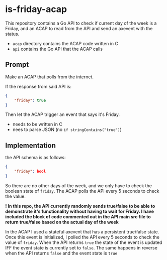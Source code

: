 # is-friday-acap
This repository contains a Go API to check if current day of the week is a Friday, and an ACAP to read from the API and send an axevent with the status.

- `acap` directory contains the ACAP code written in C
- `api` contains the Go API that the ACAP calls

## Prompt
Make an ACAP that polls from the internet.

If the response from said API is:
```json
{
    "friday": true
}
```
Then let the ACAP trigger an event that says it's Friday.
- needs to be written in C
- nees to parse JSON (no `if stringContains("true")`)

## Implementation
the API schema is as follows:
```json
{
    "friday": bool
}
```
So there are no other days of the week, and we only have to check the boolean state of `friday`. The ACAP polls the API every 5 seconds to check the value.

**! In this repo, the API currently randomly sends true/false to be able to demonstrate it's functionality without having to wait for Friday. I have included the block of code commented out in the API main src file to return true/false based on the actual day of the week**


In the ACAP I used a stateful axevent that has a persistent true/false state. Once this event is initialized, I polled the API every 5 seconds to check the value of `friday`. When the API returns `true` the state of the event is updated IFF the event state is currently set to `false`. The same happens in reverse when the API returns `false` and the event state is `true`